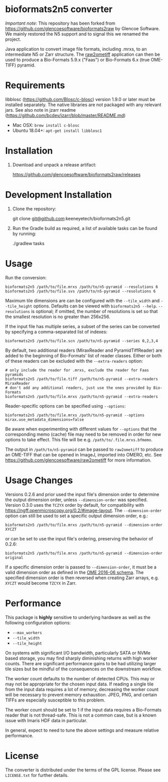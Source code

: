 bioformats2n5 converter
========================
_Important note_: This repository has been forked from https://github.com/glencoesoftware/bioformats2raw by Glencoe Software. 
We mainly restored the N5 support and to signal this we renamed the project. 


Java application to convert image file formats, including .mrxs,
to an intermediate N5 or Zarr structure.
The [raw2ometiff](https://github.com/glencoesoftware/raw2ometiff)
application can then be used to produce a
Bio-Formats 5.9.x ("Faas") or Bio-Formats 6.x (true OME-TIFF) pyramid.

Requirements
============

libblosc (https://github.com/Blosc/c-blosc) version 1.9.0 or later must be installed separately.
The native libraries are not packaged with any relevant jars.  See also note in jzarr readme (https://github.com/bcdev/jzarr/blob/master/README.md)

 * Mac OSX: `brew install c-blosc`
 * Ubuntu 18.04+: `apt-get install libblosc1`

Installation
============

1. Download and unpack a release artifact:

    https://github.com/glencoesoftware/bioformats2raw/releases

Development Installation
========================

1. Clone the repository:

    git clone git@github.com:keeneyetech/bioformats2n5.git

2. Run the Gradle build as required, a list of available tasks can be found by running:

    ./gradlew tasks

Usage
=====

Run the conversion:

    bioformats2n5 /path/to/file.mrxs /path/to/n5-pyramid --resolutions 6
    bioformats2n5 /path/to/file.svs /path/to/n5-pyramid --resolutions 6

Maximum tile dimensions are can be configured with the `--tile_width` and `--tile_height` options.  Defaults can be viewed with
`bioformats2n5 --help`.  `--resolutions` is optional; if omitted, the number of resolutions is set so that the smallest
resolution is no greater than 256x256.

If the input file has multiple series, a subset of the series can be converted by specifying a comma-separated list of indexes:

    bioformats2n5 /path/to/file.scn /path/to/n5-pyramid --series 0,2,3,4

By default, two additional readers (MiraxReader and PyramidTiffReader) are added to the beginning of Bio-Formats' list of reader classes.
Either or both of these readers can be excluded with the `--extra-readers` option:

    # only include the reader for .mrxs, exclude the reader for Faas pyramids
    bioformats2n5 /path/to/file.tiff /path/to/n5-pyramid --extra-readers MiraxReader
    # don't add any additional readers, just use the ones provided by Bio-Formats
    bioformats2n5 /path/to/file.mrxs /path/to/n5-pyramid --extra-readers

Reader-specific options can be specified using `--options`:

    bioformats2n5 /path/to/file.mrxs /path/to/n5-pyramid --options mirax.use_metadata_dimensions=false

Be aware when experimenting with different values for `--options` that the corresponding memo (cache) file may need to be
removed in order for new options to take effect.  This file will be e.g. `/path/to/.file.mrxs.bfmemo`.

The output in `/path/to/n5-pyramid` can be passed to `raw2ometiff` to produce
an OME-TIFF that can be opened in ImageJ, imported into OMERO, etc. See
https://github.com/glencoesoftware/raw2ometiff for more information.

Usage Changes
=============

Versions 0.2.6 and prior used the input file's dimension order to determine the output
dimension order, unless `--dimension-order` was specified.
Version 0.3.0 uses the `TCZYX` order by default, for compatibility with https://ngff.openmicroscopy.org/0.2/#image-layout.
The `--dimension-order` option can still be used to set a specific output dimension order, e.g.:

    bioformats2n5 /path/to/file.mrxs /path/to/n5-pyramid --dimension-order XYCZT

or can be set to use the input file's ordering, preserving the behavior of 0.2.6:

    bioformats2n5 /path/to/file.mrxs /path/to/n5-pyramid --dimension-order original

If a specific dimension order is passed to `--dimension-order`, it must be a valid dimension order as defined in
the [OME 2016-06 schema](https://www.openmicroscopy.org/Schemas/Documentation/Generated/OME-2016-06/ome_xsd.html#Pixels_DimensionOrder).
The specified dimension order is then reversed when creating Zarr arrays, e.g. `XYCZT` would become `TZCYX` in Zarr.

Performance
===========

This package is __highly__ sensitive to underlying hardware as well as
the following configuration options:

 * `--max_workers`
 * `--tile_width`
 * `--tile_height`

On systems with significant I/O bandwidth, particularly SATA or
NVMe based storage, you may find sharply diminishing returns with high
worker counts.  There are significant performance gains to be had utilizing
larger tile sizes but be mindful of the consequences on the downstream
workflow.

The worker count defaults to the number of detected CPUs.  This may or may not be appropriate for the chosen input data.
If reading a single tile from the input data requires a lot of memory, decreasing the worker count will be necessary
to prevent memory exhaustion.  JPEG, PNG, and certain TIFFs are especially susceptible to this problem.

The worker count should be set to 1 if the input data requires a Bio-Formats reader that is not thread-safe.
This is not a common case, but is a known issue with Imaris HDF data in particular.

In general, expect to need to tune the above settings and measure
relative performance.

License
=======

The converter is distributed under the terms of the GPL license.
Please see `LICENSE.txt` for further details.
